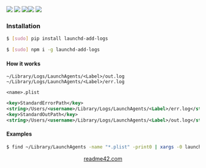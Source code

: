 <!--
https://readme42.com
-->



[![](https://img.shields.io/badge/OS-Unix-blue.svg?longCache=True)]()
[![](https://img.shields.io/pypi/v/launchd-add-logs.svg?maxAge=3600)](https://pypi.org/project/launchd-add-logs/)
[![](https://img.shields.io/npm/v/launchd-add-logs.svg?maxAge=3600)](https://www.npmjs.com/package/launchd-add-logs)[![](https://img.shields.io/badge/License-Unlicense-blue.svg?longCache=True)](https://unlicense.org/)
[![](https://github.com/andrewp-as-is/launchd-add-logs/workflows/tests42/badge.svg)](https://github.com/andrewp-as-is/launchd-add-logs/actions)

### Installation
```bash
$ [sudo] pip install launchd-add-logs
```

```bash
$ [sudo] npm i -g launchd-add-logs
```

#### How it works
```
~/Library/Logs/LaunchAgents/<Label>/out.log
~/Library/Logs/LaunchAgents/<Label>/err.log
```

`<name>.plist`
```xml
<key>StandardErrorPath</key>
<string>/Users/<username>/Library/Logs/LaunchAgents/<Label>/err.log</string>
<key>StandardOutPath</key>
<string>/Users/<username>/Library/Logs/LaunchAgents/<Label>/out.log</string>
```

#### Examples
```bash
$ find ~/Library/LaunchAgents -name "*.plist" -print0 | xargs -0 launchd-add-logs
```

<p align="center">
    <a href="https://readme42.com/">readme42.com</a>
</p>